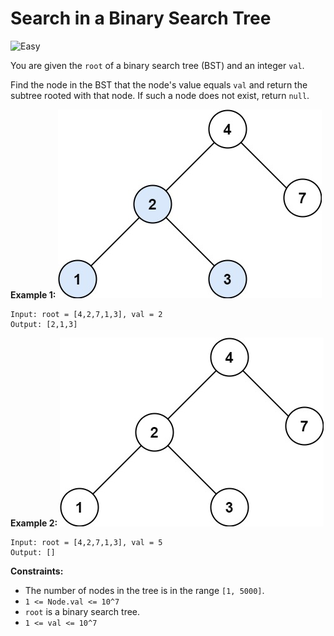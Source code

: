 # Search in a Binary Search Tree

![Easy](https://img.shields.io/badge/Difficulty-Easy-green)

You are given the `root` of a binary search tree (BST) and an integer `val`.

Find the node in the BST that the node's value equals `val` and return the subtree rooted with that node. If such a node does not exist, return `null`.

 

**Example 1:**
![example](tree1.jpg)
```
Input: root = [4,2,7,1,3], val = 2
Output: [2,1,3]
```

**Example 2:**
![example](tree2.jpg)
```
Input: root = [4,2,7,1,3], val = 5
Output: []
```

**Constraints:**

- The number of nodes in the tree is in the range `[1, 5000]`.
- `1 <= Node.val <= 10^7`
- `root` is a binary search tree.
- `1 <= val <= 10^7`